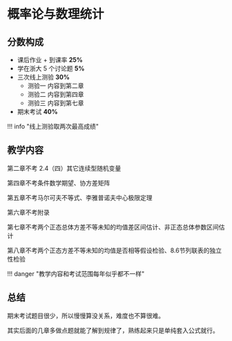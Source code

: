 
# 概率论与数理统计

## 分数构成

- 课后作业 + 到课率 **25%**
- 学在浙大 5 个讨论题 **5%**
- 三次线上测验 **30%**
	- 测验一 内容到第二章
	- 测验二 内容到第四章
	- 测验三 内容到第七章
- 期末考试 **40%**

!!! info "线上测验取两次最高成绩"

## 教学内容

第二章不考 2.4（四）其它连续型随机变量

第四章不考条件数学期望、协方差矩阵

第五章不考马尔可夫不等式、李雅普诺夫中心极限定理

第六章不考附录

第七章不考两个正态总体方差不等未知的均值差区间估计、非正态总体参数区间估计

第八章不考两个正态方差不等未知的均值是否相等假设检验、8.6节列联表的独立性检验

!!! danger "教学内容和考试范围每年似乎都不一样"

## 总结

期末考试题目很少，所以慢慢算没关系，难度也不算很难。

其实后面的几章多做点题就能了解到规律了，熟练起来只是单纯套入公式就行。